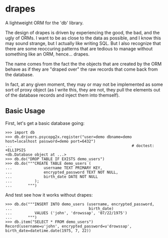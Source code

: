 drapes
======

A lightweight ORM for the 'db' library.

The design of drapes is driven by experiencing the good, the bad, and the ugly
of ORMs.  I want to be as close to the data as possible, and I know this may
sound strange, but I actually like writing SQL.  But I also recognize that
there are some reoccuring patterns that are tedious to manage without something
like an ORM, hence... drapes.

The name comes from the fact the the objects that are created by the ORM behave
as if they are "draped over" the raw records that come back from the database.

In fact, at any given moment, they may or may not be implemented as some sort
of proxy object (as I write this, they are not, they pull the elements out
of the database records and inject them into themself).


Basic Usage
-----------

First, let's get a basic database going:

    >>> import db
    >>> db.drivers.psycopg2x.register("user=demo dbname=demo host=localhost password=demo port=6432")
    ...                                                     # doctest: +ELLIPSIS
    <db.Database object at ...>
    >>> db.do("DROP TABLE IF EXISTS demo_users")
    >>> db.do("""CREATE TABLE demo_users (
    ...              username TEXT PRIMARY KEY,
    ...              encrypted_password TEXT NOT NULL,
    ...              birth_date DATE NOT NULL
    ...          ); 
    ...       """)

And test see how it works without drapes:

    >>> db.do("""INSERT INTO demo_users (username, encrypted_password,
    ...                                  birth_date)
    ...          VALUES ('john', 'drowssap', '07/22/1975')
    ...       """)
    >>> db.item("SELECT * FROM demo_users")
    Record(username=u'john', encrypted_password=u'drowssap', birth_date=datetime.date(1975, 7, 22))


